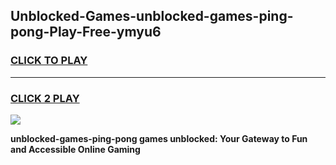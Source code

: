 
## Unblocked-Games-unblocked-games-ping-pong-Play-Free-ymyu6
<h3>
<a href="https://premium76.site?title=unblocked-games-ping-pong&ref=18A">CLICK TO PLAY</a></h3>
<hr>

<h3>
<a href="https://premium76.site?title=unblocked-games-ping-pong&ref=18A">CLICK 2 PLAY</a>
  
</h3>

<a href="https://premium76.site?title=unblocked-games-ping-pong&ref=18A"><img src="https://clearcache.store/games.png"></a>


**unblocked-games-ping-pong games unblocked: Your Gateway to Fun and Accessible Online Gaming**
